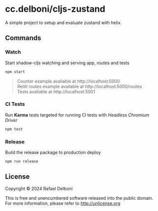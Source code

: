 # cc.delboni/cljs-zustand
A simple project to setup and evaluate zustand with helix.

## Commands

### Watch
Start shadow-cljs watching and serving app, routes and tests
```bash
npm start
```
> Counter example available at http://localhost:5000  
> Reitit routes example available at http://localhost:5000/routes  
> Tests available at http://localhost:5001  

### CI Tests
Run **Karma** tests targeted for running CI tests with *Headless Chromium Driver*
```bash
npm test
```

### Release
Build the release package to production deploy
```bash
npm run release
```
## License

Copyright © 2024 Rafael Delboni

This is free and unencumbered software released into the public domain. For more information, please refer to http://unlicense.org
